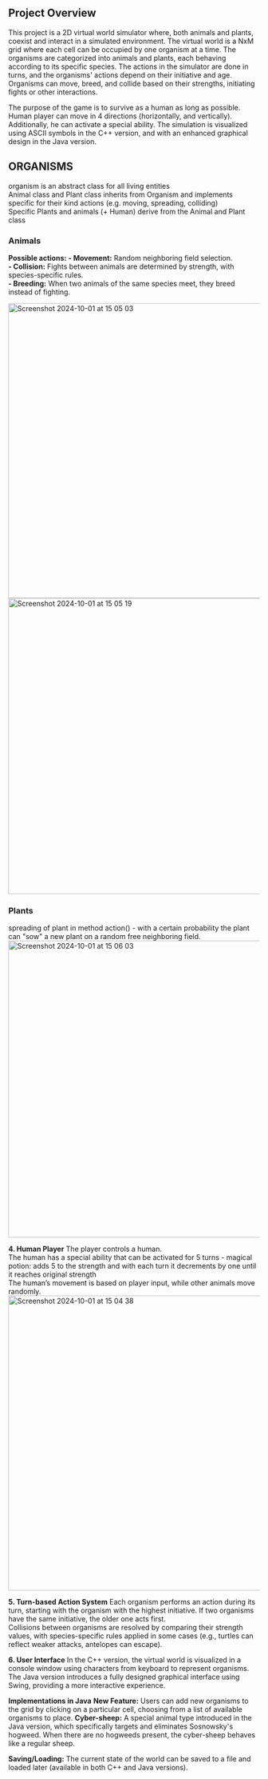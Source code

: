 ## Project Overview

This project is a 2D virtual world simulator where, both animals and plants, coexist and interact in a simulated environment. The virtual world is a NxM grid where each cell can be occupied by one organism at a time. The organisms are categorized into animals and plants, each behaving according to its specific species. The actions in the simulator are done in turns, and the organisms' actions depend on their initiative and age. Organisms can move, breed, and collide based on their strengths, initiating fights or other interactions. 

The purpose of the game is to survive as a human as long as possible. Human player can move in 4 directions (horizontally, and vertically). Additionally, he can activate a special ability. The simulation is visualized using ASCII symbols in the C++ version, and with an enhanced graphical design in the Java version.

## ORGANISMS
organism is an abstract class for all living entities<br/>
Animal class and Plant class inherits from Organism and implements specific for their kind actions (e.g. moving, spreading, colliding)<br/>
Specific Plants and animals (+ Human) derive from the Animal and Plant class <br/>

### Animals
**Possible actions:**
**- Movement:** Random neighboring field selection.<br/>
**- Collision:** Fights between animals are determined by strength, with species-specific rules.<br/>
**- Breeding:** When two animals of the same species meet, they breed instead of fighting.<br/>

<img width="590" alt="Screenshot 2024-10-01 at 15 05 03" src="https://github.com/user-attachments/assets/0b79dea2-a45c-4ff9-8c04-4261deedf88c">
<img width="592" alt="Screenshot 2024-10-01 at 15 05 19" src="https://github.com/user-attachments/assets/b780e556-06b8-4aff-b068-29e776f222d6">

### Plants
spreading of plant in method action() - with a certain probability the plant can "sow" a new plant on a random free neighboring field.<br/>
<img width="594" alt="Screenshot 2024-10-01 at 15 06 03" src="https://github.com/user-attachments/assets/a93546a9-55d4-477c-a989-8832ca4995a5">



**4. Human Player**
The player controls a human. <br/>
The human has a special ability that can be activated for 5 turns - magical potion: adds 5 to the strength and with each turn it decrements by one until it reaches original strength<br/>
The human’s movement is based on player input, while other animals move randomly.<br/>
<img width="590" alt="Screenshot 2024-10-01 at 15 04 38" src="https://github.com/user-attachments/assets/93d8cd00-6523-46d9-bbcc-171dda68f1f7">

**5. Turn-based Action System**
Each organism performs an action during its turn, starting with the organism with the highest initiative. If two organisms have the same initiative, the older one acts first.<br/>
Collisions between organisms are resolved by comparing their strength values, with species-specific rules applied in some cases (e.g., turtles can reflect weaker attacks, antelopes can escape).

**6. User Interface**
In the C++ version, the virtual world is visualized in a console window using characters from keyboard to represent organisms.<br/>
The Java version introduces a fully designed graphical interface using Swing, providing a more interactive experience.

**Implementations in Java**
**New Feature:** Users can add new organisms to the grid by clicking on a particular cell, choosing from a list of available organisms to place.
**Cyber-sheep:** A special animal type introduced in the Java version, which specifically targets and eliminates Sosnowsky's hogweed. When there are no hogweeds present, the cyber-sheep behaves like a regular sheep.

**Saving/Loading:** The current state of the world can be saved to a file and loaded later (available in both C++ and Java versions).
